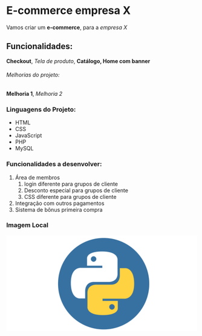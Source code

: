 # E-commerce empresa X

Vamos criar um **e-commerce**, para a *empresa X*

## Funcionalidades:

**Checkout**, _Tela de produto_, **Catálogo, Home com banner**


###### Melhorias do projeto:

__Melhoria 1__, _Melhoria 2_

### Linguagens do Projeto:

* HTML
* CSS
* JavaScript
* PHP
* MySQL

### Funcionalidades a desenvolver:

1. Área de membros
    1. login diferente para grupos de cliente
    2. Desconto especial para grupos de cliente
    3. CSS diferente para grupos de cliente
2. Integração com outros pagamentos
3. Sistema de bônus primeira compra

### Imagem Local

![Logo do Python](img/python.png)
